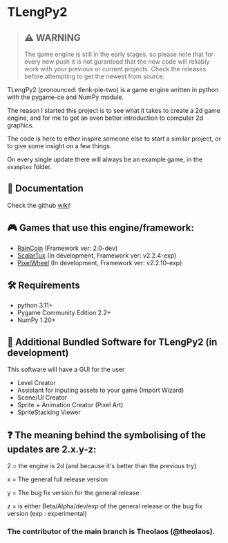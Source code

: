 # TLengPy2

> ## :warning: WARNING 
>
> The game engine is still in the early stages, so please note that for every new push it is not guranteed that the new code will reliably work with your previous or current projects. Check the releases before attempting to get the newest from source.

TLengPy2 (pronounced: tlenk-pie-two) is a game engine written in python with the pygame-ce and NumPy module.

The reason I started this project is to see what it takes to create a 2d game engine, and for me to get an even better introduction to computer 2d graphics.

The code is here to either inspire someone else to start a similar project, or to give some insight on a few things.

On every single update there will always be an example game, in the `examples` folder.

## 📖 Documentation

Check the github [wiki](https://github.com/theolaos/TLengPy2/wiki)!

## 🎮 Games that use this engine/framework:

- [RainCoin](https://github.com/theolaos/RainCoin) (Framework ver: 2.0-dev)
- [ScalarTux](https://github.com/theolaos/ScalarTux) (In development, Framework ver: v2.2.4-exp)
- [PixelWheel](https://github.com/Omilos-Plhroforikis-17o-GEL-13o-GYM/pixel-wheel) (In development, Framework ver: v2.2.10-exp)

## 🛠️ Requirements
- python 3.11+
- Pygame Community Edition 2.2+
- NumPy 1.20+

## 💾 Additional Bundled Software for TLengPy2 (in development)

This software will have a GUI for the user

- Level Creator
- Assistant for inputing assets to your game (Import Wizard)
- Scene/UI Creator
- Sprite + Animation Creator (Pixel Art)
- SpriteStacking Viewer

## ❓ The meaning behind the symbolising of the updates are 2.x.y-z:

2 = the engine is 2d (and because it's better than the previous try)

x = The general full release version 

y = The bug fix version for the general release

z = is either Beta/Alpha/dev/exp of the general release or the bug fix version (exp : experimental)
 
### The contributor of the main branch is Theolaos (@theolaos).
